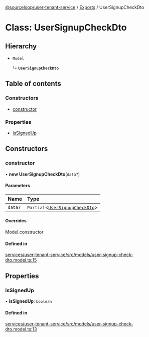 [@sourceloop/user-tenant-service](../README.md) / [Exports](../modules.md) / UserSignupCheckDto

# Class: UserSignupCheckDto

## Hierarchy

- `Model`

  ↳ **`UserSignupCheckDto`**

## Table of contents

### Constructors

- [constructor](UserSignupCheckDto.md#constructor)

### Properties

- [isSignedUp](UserSignupCheckDto.md#issignedup)

## Constructors

### constructor

• **new UserSignupCheckDto**(`data?`)

#### Parameters

| Name | Type |
| :------ | :------ |
| `data?` | `Partial`<[`UserSignupCheckDto`](UserSignupCheckDto.md)\> |

#### Overrides

Model.constructor

#### Defined in

[services/user-tenant-service/src/models/user-signup-check-dto.model.ts:15](https://github.com/sourcefuse/loopback4-microservice-catalog/blob/53060ad88/services/user-tenant-service/src/models/user-signup-check-dto.model.ts#L15)

## Properties

### isSignedUp

• **isSignedUp**: `boolean`

#### Defined in

[services/user-tenant-service/src/models/user-signup-check-dto.model.ts:13](https://github.com/sourcefuse/loopback4-microservice-catalog/blob/53060ad88/services/user-tenant-service/src/models/user-signup-check-dto.model.ts#L13)
